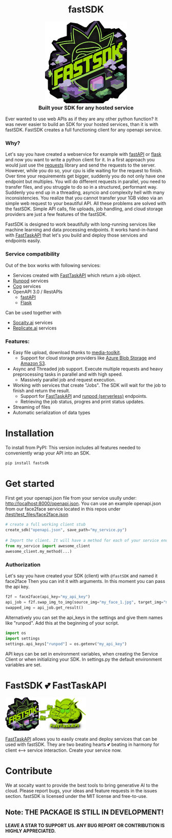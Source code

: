 
<h1 align="center" style="margin-top:-25px">fastSDK</h1>
<p align="center">
  <img align="center" src="docs/fastsdk_logo.png" height="256" />
</p>
<h3 align="center" style="margin-top:-10px">Built your SDK for any hosted service</h3>



Ever wanted to use web APIs as if they are any other python function?
It was never easier to build an SDK for your hosted services, than it is with fastSDK.
FastSDK creates a full functioning client for any openapi service.

### Why?

Let's say you have created a webservice for example with [fastAPI](https://github.com/tiangolo/fastapi) or [flask](https://github.com/pallets/flask) and now you want to write a python client for it.
In a first approach you would just use the [requests](https://pypi.org/project/requests/) library and send the requests to the server. However, while you do so,
your cpu is idle waiting for the request to finish. Over time your requirements get bigger, suddenly you do not only have one endpoint but multiples.
You will do different requests in parallel, you need to transfer files, and you struggle to do so in a structured, performant way. 
Suddenly you end up in a threading, asyncio and complexity hell with many inconsistencies. You realize that you cannot transfer your 1GB video via an simple web request to your beautiful API.
All these problems are solved with the fastSDK.
Simple API calls, file uploads, job handling, and cloud storage providers are just a few features of the fastSDK.

FastSDK is designed to work beautifully with long-running services like machine learning and data processing endpoints.
It works hand-in-hand with [FastTaskAPI](https://github.com/SocAIty/FastTaskAPI) that let's you build and deploy those services and endpoints easily.

### Service compatibility

Out of the box works with following services:
- Services created with [FastTaskAPI](https://github.com/SocAIty/FastTaskAPI) which return a job object.
- [Runpod](https://github.com/runpod/runpod-python) services
- [Cog](https://github.com/replicate/cog) services
- OpenAPI 3.0 / RestAPIs
  - [fastAPI](https://github.com/tiangolo/fastapi)
  - [Flask](https://flask.palletsprojects.com/en/2.0.x/)

Can be used together with
- [Socaity.ai](https://www.socaity.ai) services 
- [Replicate.ai](https://www.replicate.com) services

### Features:
- Easy file upload, download thanks to [media-toolkit](https://github.com/SocAIty/media-toolkit). 
  - Support for cloud storage providers like  [Azure Blob Storage](https://azure.microsoft.com/de-de/products/storage/blobs/?msockid=015b54a7ada76c452812402bac8c6dde) and [Amazon S3](https://aws.amazon.com/es/s3/).
- Async and Threaded job support. Execute multiple requests and heavy preprocessing tasks in parallel and with high speed.
  - Massively parallel job and request execution.
- Working with services that create "Jobs". The SDK will wait for the job to finish and return the result.
  - Support for [FastTaskAPI](https://github.com/SocAIty/FastTaskAPI) and [runpod (serverless)](https://www.runpod.io/serverless-gpu) endpoints.
  - Retrieving the job status, progres and print status updates.
- Streaming of files 
- Automatic serialization of data types

# Installation

To install from PyPI:
This version includes all features needed to conveniently wrap your API into an SDK.
```bash
pip install fastsdk
```

# Get started

First get your openapi.json file from your service usully under:  [http://localhost:8000/openapi.json](http://localhost:8000/openapi.json).
You can use an example openapi.json from our face2face service located in this repos under [/test/test_files/face2face.json](/test/test_files/face2face.json)

```python
# create a full working client stub 
create_sdk("openapi.json", save_path="my_service.py")

# Import the client. It will have a method for each of your service endpoints including all parameters and its default values.
from my_service import awesome_client
awesome_client.my_method(...)
```

### Authorization
Let's say you have created your SDK (client) with ```@fastSDK``` and named it face2face
Then you can init it with arguments. In this moment you can pass the api key.
```python
f2f = face2face(api_key="my_api_key")
api_job = f2f.swap_img_to_img(source_img="my_face_1.jpg", target_img="my_face_2.jpg")
swapped_img = api_job.get_result()
```
Alternatively you can set the api_keys in the settings and give them names like "runpod".
Add this at the beginning of your script.

```python
import os
import settings
settings.api_keys["runpod"] = os.getenv("my_api_key")
``` 

API keys can be set in environment variables, when creating the Service Client or when initializing your SDK.
In settings.py the default environment variables are set.

# FastSDK :two_hearts: FastTaskAPI

<img src="https://github.com/SocAIty/FastTaskAPI/blob/main/docs/fastsdk_to_fasttaskapi.png?raw=true" width="50%" />

[FastTaskAPI](https://github.com/SocAIty/FastTaskAPI) allows you to easily create and deploy services that can be used with fastSDK.
They are two beating hearts :two_hearts: beating in harmony for client <--> service interaction.
Create your service now.

# Contribute

We at socaity want to provide the best tools to bring generative AI to the cloud.
Please report bugs, your ideas and feature requests in the issues section.
fastSDK is licensed under the MIT license and free-to-use.

## Note: THE PACKAGE IS STILL IN DEVELOPMENT!
#### LEAVE A STAR TO SUPPORT US. ANY BUG REPORT OR CONTRIBUTION IS HIGHLY APPRECIATED.